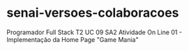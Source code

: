# senai-versoes-colaboracoes
Programador Full Stack T2
UC 09 SA2 Atividade On Line 01 - Implementação da Home Page "Game Mania"
